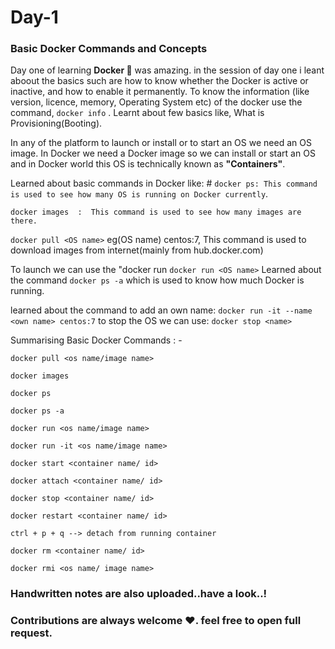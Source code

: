 # **Day-1**
### Basic Docker Commands and Concepts

Day one of learning **Docker 🐋** was amazing. in the session of day one i leant aboout  the basics such are how to know whether the Docker is active or inactive, and how to enable it  permanently. To know the information (like version, licence, memory, Operating System etc) of the docker use the command, ```docker info``` . Learnt about few basics like, What is Provisioning(Booting).

In any of the platform to launch or install or to start an OS we need an OS image. In Docker we need a Docker image so we can install or start an OS and in Docker world this OS is technically known as  **"Containers"**.

Learned about basic commands in Docker like: # ```docker ps: This command is used to see how many OS is running on Docker currently```.

```docker images  :  This command is used to see how many images are there.```

```docker pull <OS name>``` eg(OS name) centos:7, This command is used to download images from internet(mainly from hub.docker.com)

To launch we can use the  "docker run ```docker run <OS name>```
Learned about the command  ```docker ps -a```  which is used to know how much Docker is running.

learned about the command to add an own name:
                  ```docker run -it --name <own name> centos:7```
                    to stop the OS we can use:
                  ```docker stop <name>```

Summarising Basic Docker Commands : -
```
docker pull <os name/image name>

docker images

docker ps 

docker ps -a 

docker run <os name/image name>

docker run -it <os name/image name>

docker start <container name/ id>

docker attach <container name/ id>

docker stop <container name/ id>

docker restart <container name/ id>

ctrl + p + q --> detach from running container

docker rm <container name/ id>

docker rmi <os name/ image name>
```

### Handwritten notes are also uploaded..have a look..!
### Contributions are always welcome ❤. feel free to open full request.